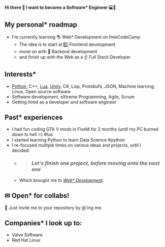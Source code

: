 **Hi there 👋 I want to become a Software\* Engineer 💻👑**

## My personal* roadmap
* I'm currently learning 🌎 Web* Development on freeCodeCamp
  * The idea is to start at 1️⃣ Frontend development
  * move on with 🎯 Backend development
  * and finish up with the Web as a ☝ Full Stack Developer

## Interests*
* [Python](https://github.com/search?q=user%3AWhoeza+python), C++, [Lua](https://github.com/search?q=user%3AWhoeza+lua), [Unity](https://github.com/search?q=user%3AWhoeza+unity), C#, Lisp, Protobufs, JSON, Machine learning, Linux, Open source software
* Software development, eXtreme Programming, Agile, Scrum
* Getting hired as a developer and software engineer

## Past* experiences
* I had fun coding GTA V mods in FiveM for 2 months (until my PC burned down to hell 🔥) #lua
* I started learning Python to learn Data Science #python
* I re-focused multiple times on various ideas and projects, until I decided:
  * > ### *Let's finish* **one** *project, before moving onto the next one*
  * Which brought me to [*Web\* Development*](https://whoeza.github.io/).

## ✉ Open* for collabs!
📝 Just invite me to your repository by @'ing me.

## Companies* I look up to:
* Valve Software
* Red Hat Linux
<!--
**Whoeza/whoeza** is a ✨ _special_ ✨ repository because its `README.md` (this file) appears on your GitHub profile.

Here are some ideas to get you started:

- 🔭 I’m currently working on full stack development...
- 🌱 I’m currently learning frontend web development...
- 👯 I’m looking to collaborate on games development, web development, data science...
- 🤔 I’m looking for help with ...
- 💬 Ask me about music...
- 📫 How to reach me: @ me from any repository or add me to a pull request...
- 😄 Pronouns: he/him...
- ⚡ Fun fact: ...
-->
